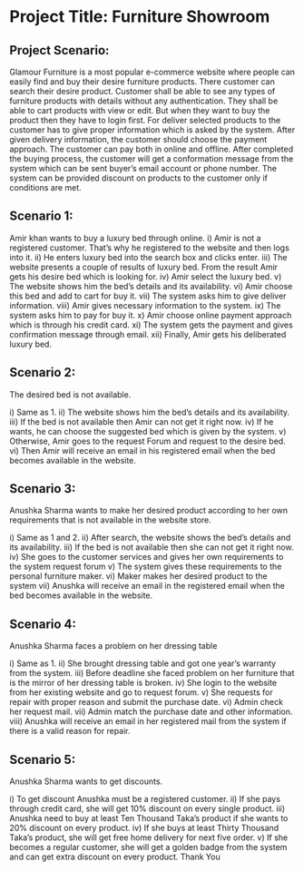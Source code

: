 # Project Title: Furniture Showroom
## Project Scenario:
Glamour Furniture is a most popular e-commerce website where people can easily find and buy their desire furniture products. There customer can search their desire product. Customer shall be able to see any types of furniture products with details without any authentication. They shall be able to cart products with view or edit. But when they want to buy the product then they have to login first. For deliver selected products to the customer has to give proper information which is asked by the system. After given delivery information, the customer should choose the payment approach. The customer can pay both in online and offline. After completed the buying process, the customer will get a conformation message from the system which can be sent buyer’s email account or phone number. The system
can be provided discount on products to the customer only if conditions are met.

## Scenario 1:

  Amir khan wants to buy a luxury bed through online.
  i) Amir is not a registered customer. That’s why he registered to the website and
  then logs into it.
 ii) He enters luxury bed into the search box and clicks enter.
 iii) The website presents a couple of results of luxury bed. From the result Amir gets
 his desire bed which is looking for.
 iv) Amir select the luxury bed.
 v)  The website shows him the bed’s details and its availability.
 vi) Amir choose this bed and add to cart for buy it.
 vii) The system asks him to give deliver information.
 viii) Amir gives necessary information to the system.
 ix) The system asks him to pay for buy it.
 x)  Amir choose online payment approach which is through his credit card.
 xi) The system gets the payment and gives confirmation message through email.
 xii) Finally, Amir gets his deliberated luxury bed.

## Scenario 2:
The desired bed is not available.

 i) Same as 1.
 ii) The website shows him the bed’s details and its availability.
 iii) If the bed is not available then Amir can not get it right now.
 iv) If he wants, he can choose the suggested bed which is given by the system.
 v) Otherwise, Amir goes to the request Forum and request to the desire bed.
 vi) Then Amir will receive an email in his registered email when the bed becomes
 available in the website.

## Scenario 3:
 Anushka Sharma wants to make her desired product according to her own requirements
 that is not available in the website store.
 
 i) Same as 1 and 2.
 ii) After search, the website shows the bed’s details and its availability.
 iii) If the bed is not available then she can not get it right now.
 iv) She goes to the customer services and gives her own requirements to the system
 request forum
 v) The system gives these requirements to the personal furniture maker.
 vi) Maker makes her desired product to the system
 vii) Anushka will receive an email in the registered email when the bed becomes
 available in the website.

## Scenario 4:
 Anushka Sharma faces a problem on her dressing table
 
 i) Same as 1.
 ii) She brought dressing table and got one year’s warranty from the system.
 iii) Before deadline she faced problem on her furniture that is the mirror of her dressing
 table is broken.
 iv) She login to the website from her existing website and go to request forum.
 v) She requests for repair with proper reason and submit the purchase date.
 vi) Admin check her request mail.
 vii) Admin match the purchase date and other information.
 viii) Anushka will receive an email in her registered mail from the system if there is a
 valid reason for repair.

## Scenario 5:
 Anushka Sharma wants to get discounts.
 
 i) To get discount Anushka must be a registered customer.
 ii) If she pays through credit card, she will get 10% discount on every single product.
 iii) Anushka need to buy at least Ten Thousand Taka’s product if she wants to 20%
 discount on every product.
 iv) If she buys at least Thirty Thousand Taka’s product, she will get free home delivery
 for next five order.
 v) If she becomes a regular customer, she will get a golden badge from the system and
 can get extra discount on every product.
                                                             Thank You

